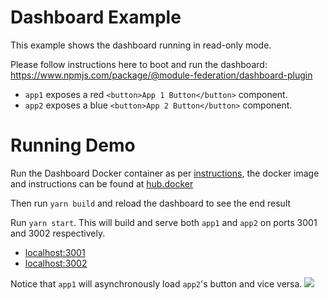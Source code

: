 # Dashboard Example

This example shows the dashboard running in read-only mode.

Please follow instructions here to boot and run the dashboard: https://www.npmjs.com/package/@module-federation/dashboard-plugin

- `app1` exposes a red `<button>App 1 Button</button>` component.
- `app2` exposes a blue `<button>App 2 Button</button>` component.

# Running Demo

Run the Dashboard Docker container as per [instructions](https://www.npmjs.com/package/@module-federation/dashboard-plugin), the docker image and instructions can be found at [hub.docker](https://hub.docker.com/r/scriptedalchemy/mf-dashboard)

Then run `yarn build` and reload the dashboard to see the end result

Run `yarn start`. This will build and serve both `app1` and `app2` on ports 3001 and 3002 respectively.

- [localhost:3001](http://localhost:3001/)
- [localhost:3002](http://localhost:3002/)

Notice that `app1` will asynchronously load `app2`'s button and vice versa.
<img src="https://ssl.google-analytics.com/collect?v=1&t=event&ec=email&ea=open&t=event&tid=UA-120967034-1&z=1589682154&cid=ae045149-9d17-0367-bbb0-11c41d92b411&dt=ModuleFederationExamples&dp=/email/DashboardExample">
